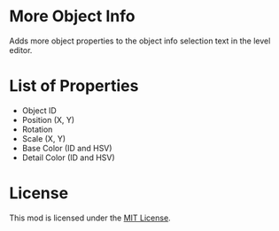 # More Object Info
Adds more object properties to the object info selection text in the level editor.

# List of Properties
- Object ID
- Position (X, Y)
- Rotation
- Scale (X, Y)
- Base Color (ID and HSV)
- Detail Color (ID and HSV)

# License
This mod is licensed under the [MIT License](./LICENSE).